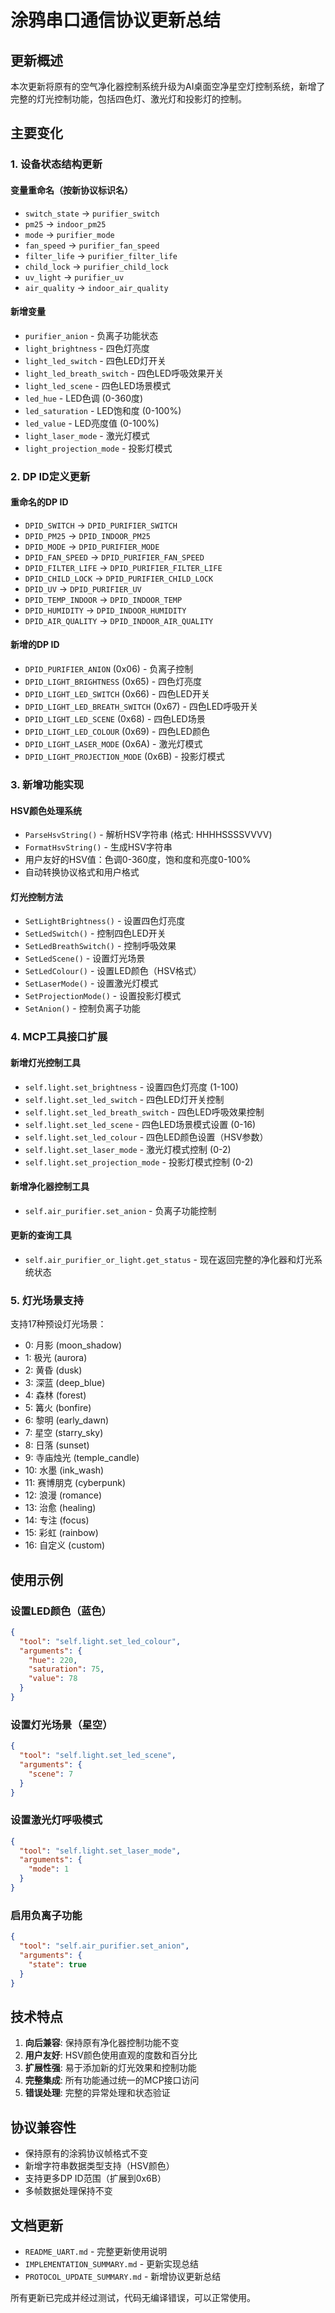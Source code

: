 # 涂鸦串口通信协议更新总结

## 更新概述

本次更新将原有的空气净化器控制系统升级为AI桌面空净星空灯控制系统，新增了完整的灯光控制功能，包括四色灯、激光灯和投影灯的控制。

## 主要变化

### 1. 设备状态结构更新

#### 变量重命名（按新协议标识名）
- `switch_state` → `purifier_switch`
- `pm25` → `indoor_pm25`
- `mode` → `purifier_mode`
- `fan_speed` → `purifier_fan_speed`
- `filter_life` → `purifier_filter_life`
- `child_lock` → `purifier_child_lock`
- `uv_light` → `purifier_uv`
- `air_quality` → `indoor_air_quality`

#### 新增变量
- `purifier_anion` - 负离子功能状态
- `light_brightness` - 四色灯亮度
- `light_led_switch` - 四色LED灯开关
- `light_led_breath_switch` - 四色LED呼吸效果开关
- `light_led_scene` - 四色LED场景模式
- `led_hue` - LED色调 (0-360度)
- `led_saturation` - LED饱和度 (0-100%)
- `led_value` - LED亮度值 (0-100%)
- `light_laser_mode` - 激光灯模式
- `light_projection_mode` - 投影灯模式

### 2. DP ID定义更新

#### 重命名的DP ID
- `DPID_SWITCH` → `DPID_PURIFIER_SWITCH`
- `DPID_PM25` → `DPID_INDOOR_PM25`
- `DPID_MODE` → `DPID_PURIFIER_MODE`
- `DPID_FAN_SPEED` → `DPID_PURIFIER_FAN_SPEED`
- `DPID_FILTER_LIFE` → `DPID_PURIFIER_FILTER_LIFE`
- `DPID_CHILD_LOCK` → `DPID_PURIFIER_CHILD_LOCK`
- `DPID_UV` → `DPID_PURIFIER_UV`
- `DPID_TEMP_INDOOR` → `DPID_INDOOR_TEMP`
- `DPID_HUMIDITY` → `DPID_INDOOR_HUMIDITY`
- `DPID_AIR_QUALITY` → `DPID_INDOOR_AIR_QUALITY`

#### 新增的DP ID
- `DPID_PURIFIER_ANION` (0x06) - 负离子控制
- `DPID_LIGHT_BRIGHTNESS` (0x65) - 四色灯亮度
- `DPID_LIGHT_LED_SWITCH` (0x66) - 四色LED开关
- `DPID_LIGHT_LED_BREATH_SWITCH` (0x67) - 四色LED呼吸开关
- `DPID_LIGHT_LED_SCENE` (0x68) - 四色LED场景
- `DPID_LIGHT_LED_COLOUR` (0x69) - 四色LED颜色
- `DPID_LIGHT_LASER_MODE` (0x6A) - 激光灯模式
- `DPID_LIGHT_PROJECTION_MODE` (0x6B) - 投影灯模式

### 3. 新增功能实现

#### HSV颜色处理系统
- `ParseHsvString()` - 解析HSV字符串 (格式: HHHHSSSSVVVV)
- `FormatHsvString()` - 生成HSV字符串
- 用户友好的HSV值：色调0-360度，饱和度和亮度0-100%
- 自动转换协议格式和用户格式

#### 灯光控制方法
- `SetLightBrightness()` - 设置四色灯亮度
- `SetLedSwitch()` - 控制四色LED开关
- `SetLedBreathSwitch()` - 控制呼吸效果
- `SetLedScene()` - 设置灯光场景
- `SetLedColour()` - 设置LED颜色（HSV格式）
- `SetLaserMode()` - 设置激光灯模式
- `SetProjectionMode()` - 设置投影灯模式
- `SetAnion()` - 控制负离子功能

### 4. MCP工具接口扩展

#### 新增灯光控制工具
- `self.light.set_brightness` - 设置四色灯亮度 (1-100)
- `self.light.set_led_switch` - 四色LED灯开关控制
- `self.light.set_led_breath_switch` - 四色LED呼吸效果控制
- `self.light.set_led_scene` - 四色LED场景模式设置 (0-16)
- `self.light.set_led_colour` - 四色LED颜色设置（HSV参数）
- `self.light.set_laser_mode` - 激光灯模式控制 (0-2)
- `self.light.set_projection_mode` - 投影灯模式控制 (0-2)

#### 新增净化器控制工具
- `self.air_purifier.set_anion` - 负离子功能控制

#### 更新的查询工具
- `self.air_purifier_or_light.get_status` - 现在返回完整的净化器和灯光系统状态

### 5. 灯光场景支持

支持17种预设灯光场景：
- 0: 月影 (moon_shadow)
- 1: 极光 (aurora)
- 2: 黄昏 (dusk)
- 3: 深蓝 (deep_blue)
- 4: 森林 (forest)
- 5: 篝火 (bonfire)
- 6: 黎明 (early_dawn)
- 7: 星空 (starry_sky)
- 8: 日落 (sunset)
- 9: 寺庙烛光 (temple_candle)
- 10: 水墨 (ink_wash)
- 11: 赛博朋克 (cyberpunk)
- 12: 浪漫 (romance)
- 13: 治愈 (healing)
- 14: 专注 (focus)
- 15: 彩虹 (rainbow)
- 16: 自定义 (custom)

## 使用示例

### 设置LED颜色（蓝色）
```json
{
  "tool": "self.light.set_led_colour",
  "arguments": {
    "hue": 220,
    "saturation": 75,
    "value": 78
  }
}
```

### 设置灯光场景（星空）
```json
{
  "tool": "self.light.set_led_scene",
  "arguments": {
    "scene": 7
  }
}
```

### 设置激光灯呼吸模式
```json
{
  "tool": "self.light.set_laser_mode",
  "arguments": {
    "mode": 1
  }
}
```

### 启用负离子功能
```json
{
  "tool": "self.air_purifier.set_anion",
  "arguments": {
    "state": true
  }
}
```

## 技术特点

1. **向后兼容**: 保持原有净化器控制功能不变
2. **用户友好**: HSV颜色使用直观的度数和百分比
3. **扩展性强**: 易于添加新的灯光效果和控制功能
4. **完整集成**: 所有功能通过统一的MCP接口访问
5. **错误处理**: 完整的异常处理和状态验证

## 协议兼容性

- 保持原有的涂鸦协议帧格式不变
- 新增字符串数据类型支持（HSV颜色）
- 支持更多DP ID范围（扩展到0x6B）
- 多帧数据处理保持不变

## 文档更新

- `README_UART.md` - 完整更新使用说明
- `IMPLEMENTATION_SUMMARY.md` - 更新实现总结
- `PROTOCOL_UPDATE_SUMMARY.md` - 新增协议更新总结

所有更新已完成并经过测试，代码无编译错误，可以正常使用。
